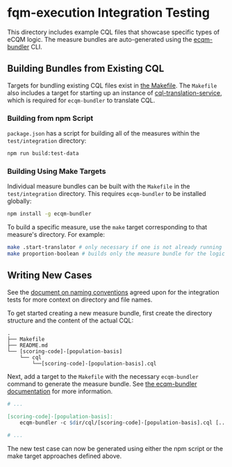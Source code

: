 # fqm-execution Integration Testing

This directory includes example CQL files that showcase specific types of eCQM logic. The measure bundles are auto-generated using the [ecqm-bundler](https://github.com/mgramigna/ecqm-bundler) CLI.

## Building Bundles from Existing CQL

Targets for bundling existing CQL files exist in [the Makefile](https://github.com/projecttacoma/fqm-execution/tree/master/test/integration/Makefile).
The `Makefile` also includes a target for starting up an instance of [cql-translation-service](https://github.com/cqframework/cql-translation-service), which is required for `ecqm-bundler` to translate CQL.

### Building from npm Script

`package.json` has a script for building all of the measures within the `test/integration` directory:

```bash
npm run build:test-data
```

### Building Using Make Targets

Individual measure bundles can be built with the `Makefile` in the `test/integration` directory. This requires `ecqm-bundler` to be installed globally:

```bash
npm install -g ecqm-bundler
```

To build a specific measure, use the `make` target corresponding to that measure's directory. For example:

```bash
make .start-translator # only necessary if one is not already running
make proportion-boolean # builds only the measure bundle for the logic in the proportion-boolean/ directory
```

## Writing New Cases

See the [document on naming conventions](https://gist.github.com/mgramigna/574b680fa13932254d5ce1513164d6ae) agreed upon for the integration tests for more context on directory and file names.

To get started creating a new measure bundle, first create the directory structure and the content of the actual CQL:

```
.
├── Makefile
├── README.md
└── [scoring-code]-[population-basis]
    └── cql
        └──[scoring-code]-[population-basis].cql
```

Next, add a target to the `Makefile` with the necessary `ecqm-bundler` command to generate the measure bundle. See [the ecqm-bundler documentation](https://github.com/mgramigna/ecqm-bundler#usage) for more information.

```makefile
# ...

[scoring-code]-[population-basis]:
    ecqm-bundler -c $dir/cql/[scoring-code]-[population-basis].cql [... other options ...]

# ...
```

The new test case can now be generated using either the npm script or the make target approaches defined above.
